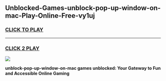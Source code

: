 
## Unblocked-Games-unblock-pop-up-window-on-mac-Play-Online-Free-vy1uj
<h3>
<a href="https://premium76.site?title=unblock-pop-up-window-on-mac&ref=26A">CLICK TO PLAY</a></h3>
<hr>

<h3>
<a href="https://premium76.site?title=unblock-pop-up-window-on-mac&ref=26A">CLICK 2 PLAY</a>
  
</h3>

<a href="https://premium76.site?title=unblock-pop-up-window-on-mac&ref=26A"><img src="https://clearcache.store/games.png"></a>


**unblock-pop-up-window-on-mac games unblocked: Your Gateway to Fun and Accessible Online Gaming**
